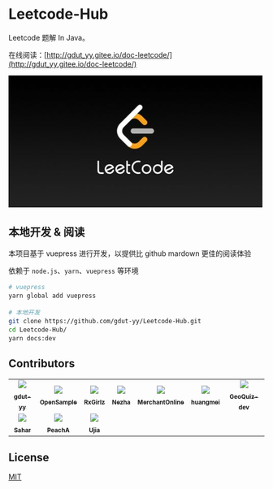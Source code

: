 # Leetcode-Hub

Leetcode 题解 In Java。

在线阅读：[http://gdut_yy.gitee.io/doc-leetcode/](http://gdut_yy.gitee.io/doc-leetcode/)

![](./docs/.vuepress/public/leetcode.jpg)

## 本地开发 & 阅读

本项目基于 vuepress 进行开发，以提供比 github mardown 更佳的阅读体验

依赖于 `node.js`、`yarn`、`vuepress` 等环境

```sh
# vuepress
yarn global add vuepress

# 本地开发
git clone https://github.com/gdut-yy/Leetcode-Hub.git
cd Leetcode-Hub/
yarn docs:dev
```

## Contributors

<table>
  <tr>
    <td align="center"><a href="https://gdut-yy.github.io/"><img src="https://avatars2.githubusercontent.com/u/33390928?s=460&v=4" width="100px;" /><br /><sub><b>gdut-yy</b></sub></a><br /></td>
    <td align="center"><a href="https://github.com/OpenSample"><img src="https://avatars3.githubusercontent.com/u/42914174?s=460&v=4" width="100px;" /><br /><sub><b>OpenSample</b></sub></a><br /></td>
    <td align="center"><a href="https://github.com/RxGirlz"><img src="https://avatars3.githubusercontent.com/u/51844789?s=460&v=4" width="100px;" /><br /><sub><b>RxGirlz</b></sub></a><br /></td>
    <td align="center"><a href="https://github.com/RxSQL"><img src="https://avatars2.githubusercontent.com/u/51400106?s=460&v=4" width="100px;" /><br /><sub><b>Nezha</b></sub></a><br /></td>
    <td align="center"><a href="https://github.com/MerchantOnline"><img src="https://avatars2.githubusercontent.com/u/51402172?s=460&v=4" width="100px;" /><br /><sub><b>MerchantOnline</b></sub></a><br /></td>
    <td align="center"><a href="https://github.com/csstdg4"><img src="https://avatars0.githubusercontent.com/u/57406972?s=460&v=4" width="100px;" /><br /><sub><b>huangmei</b></sub></a><br /></td>
    <td align="center"><a href="https://github.com/GeoQuiz-dev"><img src="https://avatars1.githubusercontent.com/u/47241483?s=460&v=4" width="100px;" /><br /><sub><b>GeoQuiz-dev</b></sub></a><br /></td>
  </tr>
  <tr>
    <td align="center"><a href="https://github.com/OpenJoinpay"><img src="https://avatars1.githubusercontent.com/u/57326067?s=460&v=4" width="100px;" /><br /><sub><b>Sahar</b></sub></a><br /></td>
    <td align="center"><a href="https://github.com/Rxboyz"><img src="https://avatars0.githubusercontent.com/u/59510390?s=460&v=4" width="100px;" /><br /><sub><b>PeachA</b></sub></a><br /></td>
    <td align="center"><a href="https://github.com/OpenLuban"><img src="https://avatars0.githubusercontent.com/u/57326671?s=460&v=4" width="100px;" /><br /><sub><b>Ujia</b></sub></a><br /></td>
  </tr>
</table>

## License

[MIT](https://github.com/gdut-yy/Leetcode-Hub/blob/master/LICENSE)
